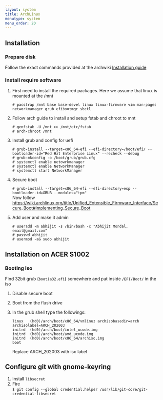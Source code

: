 ```yaml
---
layout: system
title: ArchLinux
menutype: system
menu_order: 20
---
```


## Installation

### Prepare disk
Follow the exact commands provided at the archwiki [Installation guide](https://wiki.archlinux.org/index.php/installation_guide)

### Install require software

1. First need to install the required packages.
Here we assume that linux is mounted at the /mnt

    ``# pacstrap /mnt base base-devel linux linux-firmware vim man-pages networkmanager grub efibootmgr sbctl``


1. Follow arch guide to install and setup fstab and chroot to mnt

    ``# genfstab -U /mnt >> /mnt/etc/fstab``<br>
    ``# arch-chroot /mnt``

1. Install grub and config for uefi

    ``# grub-install --target=x86_64-efi --efi-directory=/boot/efi/ --bootloader-id="Red Hat Enterprise Linux" --recheck --debug``<br>
    ``# grub-mkconfig -o /boot/grub/grub.cfg`` <br>
    ``# systemctl enable netowrkmanager`` <br>
    ``# systemctl enable NetworkManager`` <br>
    ``# systemctl start NetworkManager`` <br>

1. Secure boot

    ``# grub-install --target=x86_64-efi --efi-directory=esp --bootloader-id=GRUB --modules="tpm"`` <br>
    Now follow <https://wiki.archlinux.org/title/Unified_Extensible_Firmware_Interface/Secure_Boot#Implementing_Secure_Boot>

1. Add user and make it admin

    ``# useradd -m abhijit -s /bin/bash -c "Abhijit Mondal, email@gmail.com"`` <br>
    ``# passwd abhijit`` <br>
    ``# usermod -aG sudo abhijit`` <br>


## Installation on ACER S1002
### Booting iso

Find 32bit grub (`bootia32.efi`) somewhere and put inside `/EFI/Boot/` in the iso

1. Disable secure boot
1. Boot from the flush drive
1. In the grub shell type the followings:

    ``linux   (hd0)/arch/boot/x86_64/vmlinuz archisobasedir=arch archisolabel=ARCH_202003`` <br>
    ``initrd  (hd0)/arch/boot/intel_ucode.img`` <br>
    ``initrd  (hd0)/arch/boot/amd_ucode.img`` <br>
    ``initrd  (hd0)/arch/boot/x86_64/archiso.img`` <br>
    ``boot``

    Replace ARCH_202003 with iso label

## Configure git with gnome-keyring
1. Install ``libsecret``
2. Fire <br>
    ``$ git config --global credential.helper /usr/lib/git-core/git-credential-libsecret``
